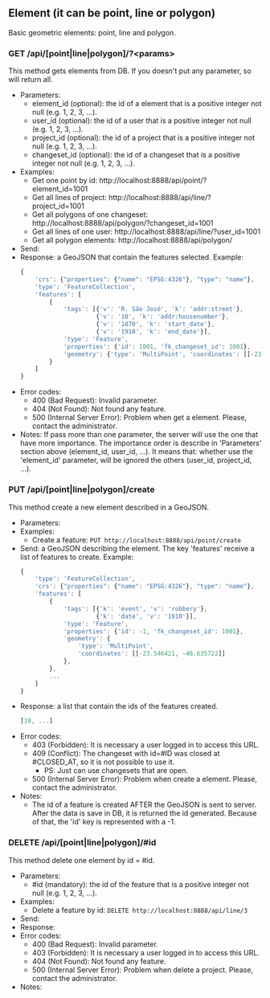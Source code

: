 ## Element (it can be point, line or polygon)

Basic geometric elements: point, line and polygon.


###  GET /api/\[point|line|polygon]/?\<params>

This method gets elements from DB. If you doesn't put any parameter, so will return all.
- Parameters:
    - element_id (optional): the id of a element that is a positive integer not null (e.g. 1, 2, 3, ...).
    - user_id (optional): the id of a user that is a positive integer not null (e.g. 1, 2, 3, ...).
    - project_id (optional): the id of a project that is a positive integer not null (e.g. 1, 2, 3, ...).
    - changeset_id (optional): the id of a changeset that is a positive integer not null (e.g. 1, 2, 3, ...).
- Examples:
    - Get one point by id: http://localhost:8888/api/point/?element_id=1001
    - Get all lines of project: http://localhost:8888/api/line/?project_id=1001
    - Get all polygons of one changeset:  http://localhost:8888/api/polygon/?changeset_id=1001
    - Get all lines of one user:  http://localhost:8888/api/line/?user_id=1001
    - Get all polygon elements: http://localhost:8888/api/polygon/
- Send:
- Response: a GeoJSON that contain the features selected. Example:
    ```javascript
    {
        'crs': {"properties": {"name": "EPSG:4326"}, "type": "name"},
        'type': 'FeatureCollection',
        'features': [
            {
                'tags': [{'v': 'R. São José', 'k': 'addr:street'},
                         {'v': '10', 'k': 'addr:housenumber'},
                         {'v': '1870', 'k': 'start_date'},
                         {'v': '1910', 'k': 'end_date'}],
                'type': 'Feature',
                'properties': {'id': 1001, 'fk_changeset_id': 1001},
                'geometry': {'type': 'MultiPoint', 'coordinates': [[-23.546421, -46.635722]]}
            }
        ]
    }
    ```
- Error codes:
    - 400 (Bad Request): Invalid parameter.
    - 404 (Not Found): Not found any feature.
    - 500 (Internal Server Error): Problem when get a element. Please, contact the administrator.
- Notes: If pass more than one parameter, the server will use the one that have more importance.
        The importance order is describe in 'Parameters' section above (element_id, user_id, ...).
        It means that: whether use the 'element_id' parameter, will be ignored the others (user_id, project_id, ...).


### PUT /api/\[point|line|polygon]/create

This method create a new element described in a GeoJSON.
- Parameters:
- Examples:
    - Create a feature: ```PUT http://localhost:8888/api/point/create```
- Send: a GeoJSON describing the element. The key 'features' receive a list of features to create. Example:
    ```javascript
    {
        'type': 'FeatureCollection',
        'crs': {"properties": {"name": "EPSG:4326"}, "type": "name"},
        'features': [
            {
                'tags': [{'k': 'event', 'v': 'robbery'},
                         {'k': 'date', 'v': '1910'}],
                'type': 'Feature',
                'properties': {'id': -1, 'fk_changeset_id': 1001},
                'geometry': {
                    'type': 'MultiPoint',
                    'coordinates': [[-23.546421, -46.635722]]
                },
            },
            ...
        ]
    }
    ```
- Response: a list that contain the ids of the features created.
    ```javascript
    [10, ...]
    ```
- Error codes:
    - 403 (Forbidden): It is necessary a user logged in to access this URL.
    - 409 (Conflict): The changeset with id=#ID was closed at #CLOSED_AT, so it is not possible to use it.
        - PS: Just can use changesets that are open.
    - 500 (Internal Server Error): Problem when create a element. Please, contact the administrator.
- Notes:
    - The id of a feature is created AFTER the GeoJSON is sent to server. After the data is save in DB, it is returned the id generated. Because of that, the 'id' key is represented with a -1.
<!-- when add a element, it starts with a default version 1 and it is saved in current_element table. -->

<!--
- PUT /api/\[point|line|polygon]/update

 This method update a element described in a GeoJSON.
 - Parameters:
 - Send: a GeoJSON describing the element.
 - Response: a JSON that contain the id of the feature created.
 - Error codes:
     - 500 (Internal Server Error): Problem when update a element. Please, contact the administrator.
 - Notes: when update a element, it is added in element table (historical), with the same id.
         After that, the original row is removed from current element table (main) and the element updated is added in database with the version incremented (+1).
-->


###  DELETE /api/\[point|line|polygon]/#id

This method delete one element by id = #id.
- Parameters:
    - #id (mandatory): the id of the feature that is a positive integer not null (e.g. 1, 2, 3, ...).
- Examples:
    - Delete a feature by id: ```DELETE http://localhost:8888/api/line/3```
- Send:
- Response:
- Error codes:
    - 400 (Bad Request): Invalid parameter.
    - 403 (Forbidden): It is necessary a user logged in to access this URL.
    - 404 (Not Found): Not found any feature.
    - 500 (Internal Server Error): Problem when delete a project. Please, contact the administrator.
- Notes:
        <!-- when delete a element, it is removed from current_element table (main) and put in element table (historical), with its version. -->
        <!-- After that, is duplicated the row and with this copy, save in element table with new version (increment +1) and with its visibility equals FALSE, because it was removed. -->

<!-- - GET /api/\[point|line|polygon]/history/#id -->
